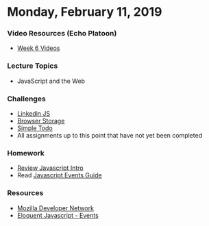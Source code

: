 Monday, February 11, 2019
====================
### Video Resources (Echo Platoon)
- [Week 6 Videos](https://www.youtube.com/watch?v=u5UT7jBwbEU&list=PLu0CiQ7bzwESK8JWt1KVzAHzjo7cVhs-f)

### Lecture Topics
* JavaScript and the Web

### Challenges
* [Linkedin JS](https://github.com/hotelplatoon/linkedin-js)
* [Browser Storage](https://github.com/hotelplatoon/browser-storage)
* [Simple Todo](https://github.com/hotelplatoon/simple-todo)
* All assignments up to this point that have not yet been completed

### Homework
* [Review Javascript Intro](https://learn.shayhowe.com/advanced-html-css/jquery/#javascript)
* Read [Javascript Events Guide](https://developer.mozilla.org/en-US/docs/Learn/JavaScript/Building_blocks/Events)

### Resources
* [Mozilla Developer Network](https://developer.mozilla.org/en-US/docs)
* [Eloquent Javascript - Events](https://eloquentjavascript.net/14_event.html)
